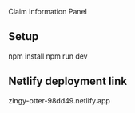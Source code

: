 Claim Information Panel
## Setup
npm install
npm run dev

## Netlify deployment link
zingy-otter-98dd49.netlify.app
